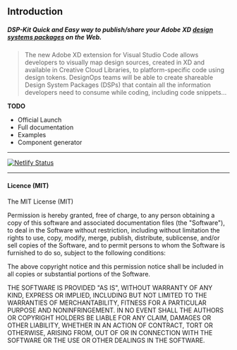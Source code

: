 ## Introduction

##### DSP-Kit  Quick and Easy way to publish/share your Adobe XD [design systems packages](https://letsxd.com/vscode)  on the Web.


 > The new Adobe XD extension for Visual Studio Code allows developers to visually map design sources, created in XD and available in Creative Cloud Libraries, to platform-specific code using design tokens. DesignOps teams will be able to create shareable Design System Packages (DSPs) that contain all the information developers need to consume while coding, including code snippets...


**TODO**


- Official Launch
- Full documentation
- Examples
- Component generator

----

[![Netlify Status](https://api.netlify.com/api/v1/badges/41f4813d-97a1-4421-9cb2-6c260aa41348/deploy-status)](https://app.netlify.com/sites/xd-dspkit/deploys)

---

#### Licence (MIT)

The MIT License (MIT)

Permission is hereby granted, free of charge, to any person obtaining a copy of this software and associated documentation files (the "Software"), to deal in the Software without restriction, including without limitation the rights to use, copy, modify, merge, publish, distribute, sublicense, and/or sell copies of the Software, and to permit persons to whom the Software is furnished to do so, subject to the following conditions:

The above copyright notice and this permission notice shall be included in all copies or substantial portions of the Software.

THE SOFTWARE IS PROVIDED "AS IS", WITHOUT WARRANTY OF ANY KIND, EXPRESS OR IMPLIED, INCLUDING BUT NOT LIMITED TO THE WARRANTIES OF MERCHANTABILITY, FITNESS FOR A PARTICULAR PURPOSE AND NONINFRINGEMENT. IN NO EVENT SHALL THE AUTHORS OR COPYRIGHT HOLDERS BE LIABLE FOR ANY CLAIM, DAMAGES OR OTHER LIABILITY, WHETHER IN AN ACTION OF CONTRACT, TORT OR OTHERWISE, ARISING FROM, OUT OF OR IN CONNECTION WITH THE SOFTWARE OR THE USE OR OTHER DEALINGS IN THE SOFTWARE.
